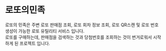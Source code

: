 # 로또의민족

로또의 민족은 주변 로또 판매점 조회, 로또 회차 정보 조회, 로또 QR스캔 및 로또 번호 생성이 가능한 로또 유틸리티 서비스 입니다.  
로또를 구매하는데, 판매점을 검색하는 것과 당첨번호를 조회하는 것이 번거로워서 시작하게 된 프로젝트 입니다.
